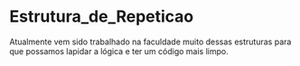 # Estrutura_de_Repeticao
Atualmente vem sido trabalhado na faculdade muito dessas estruturas para que possamos lapidar a lógica e ter um código mais limpo.
